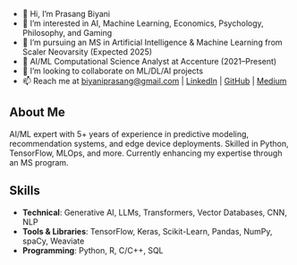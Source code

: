 - 👋 Hi, I’m Prasang Biyani
- 👀 I’m interested in AI, Machine Learning, Economics, Psychology, Philosophy, and Gaming
- 🌱 I’m pursuing an MS in Artificial Intelligence & Machine Learning from Scaler Neovarsity (Expected 2025)
- 💼 AI/ML Computational Science Analyst at Accenture (2021–Present)
- 💞️ I’m looking to collaborate on ML/DL/AI projects
- 📫 Reach me at biyaniprasang@gmail.com | [LinkedIn](https://www.linkedin.com/in/prasangbiyani) | [GitHub](https://github.com/prasangg) | [Medium](https://medium.com/@biyaniprasang)

## About Me
AI/ML expert with 5+ years of experience in predictive modeling, recommendation systems, and edge device deployments. Skilled in Python, TensorFlow, MLOps, and more. Currently enhancing my expertise through an MS program.

## Skills
- **Technical**: Generative AI, LLMs, Transformers, Vector Databases, CNN, NLP
- **Tools & Libraries**: TensorFlow, Keras, Scikit-Learn, Pandas, NumPy, spaCy, Weaviate
- **Programming**: Python, R, C/C++, SQL

